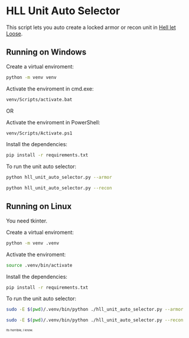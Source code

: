 # HLL Unit Auto Selector

This script lets you auto create a locked armor or recon unit in [Hell let Loose](https://store.steampowered.com/app/686810/Hell_Let_Loose/).

## Running on Windows

Create a virtual enviroment:
```sh
python -m venv venv
```

Activate the enviroment in cmd.exe:
```sh
venv/Scripts/activate.bat
```

OR

Activate the enviroment in PowerShell:
```sh
venv/Scripts/Activate.ps1
```

Install the dependencies:
```sh
pip install -r requirements.txt
```

To run the unit auto selector:
```sh
python hll_unit_auto_selector.py --armor
```

```sh
python hll_unit_auto_selector.py --recon
```

## Running on Linux

You need tkinter.

Create a virtual enviroment:
```sh
python -m venv .venv
```

Activate the enviroment:
```sh
source .venv/bin/activate
```

Install the dependencies:
```sh
pip install -r requirements.txt
```

To run the unit auto selector:
```sh
sudo -E $(pwd)/.venv/bin/python ./hll_unit_auto_selector.py --armor
```

```sh
sudo -E $(pwd)/.venv/bin/python ./hll_unit_auto_selector.py --recon
```

<small><small><small>Its horrible, I know.</small></small></small>
